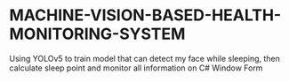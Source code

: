 # MACHINE-VISION-BASED-HEALTH-MONITORING-SYSTEM
Using YOLOv5 to train model that can detect my face while sleeping, then calculate sleep point and monitor all information on C# Window Form
